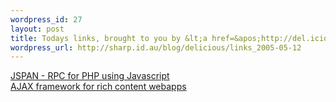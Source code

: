 ```yaml
--- 
wordpress_id: 27
layout: post
title: Todays links, brought to you by &lt;a href=&apos;http://del.icio.us/quannum&apos;&gt;del.icio.us&lt;/a&gt;
wordpress_url: http://sharp.id.au/blog/delicious/links_2005-05-12
---
```

<a href="http://jpspan.sourceforge.net/wiki/doku.php">JSPAN - RPC for PHP using Javascript</a>
<br />
<a href="http://www.qwad.com.au/code/doku.php?id=qwad_framework">AJAX framework for rich content webapps</a>
<br />
